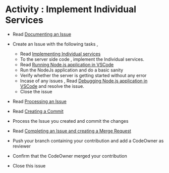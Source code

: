 # Activity : Implement Individual Services

* Read [Documenting an Issue](https://github.com/openBackhaul/ApplicationPattern/blob/develop/doc/PreparingSpecifying/DocumentingAnIssue/DocumentingAnIssue.md)
  
* Create an Issue with the following tasks , 
  * Read [Implementing Individual services](https://github.com/openBackhaul/ApplicationPattern/blob/PrathibaJee/issue256/doc/ImplementingApplications/ImplementingApplication/Steps2ImplementIndividualServices/Steps2ImplementIndividualServices.md)
  * To the server side code , implement the Individual services.
  * Read [Running Node.js application in VSCode](https://github.com/openBackhaul/ApplicationPattern/blob/PrathibaJee/issue256/doc/ImplementingApplications/PreparingImplementing/Steps2RunNodeJs/Steps2RunNodeJs.md)
  * Run the NodeJs application and do a basic sanity  
  * Verify whether the server is getting started without any error
  * Incase of any issues , Read [Debugging Node.js application in VSCode](https://github.com/openBackhaul/ApplicationPattern/blob/PrathibaJee/issue256/doc/ImplementingApplications/PreparingImplementing/Steps2DebugNodeJs/Steps2DebugNodeJs.md) and resolve the issue.
  * Close the issue 

* Read [Processing an Issue](https://github.com/openBackhaul/ApplicationPattern/blob/develop/doc/PreparingSpecifying/ProcessingAnIssue/ProcessingAnIssue.md) 
* Read [Creating a Commit](https://github.com/openBackhaul/ApplicationPattern/blob/develop/doc/PreparingSpecifying/CreatingCommit/CreatingCommit.md)
* Process the Issue you created and commit the changes
* Read [Completing an Issue and creating a Merge Request](https://github.com/openBackhaul/ApplicationPattern/blob/develop/doc/PreparingSpecifying/CreatingMergeRequest/CreatingMergeRequest.md)
* Push your branch containing your contribution and add a CodeOwner as reviewer
* Confirm that the CodeOwner merged your contribution 
* Close this issue

